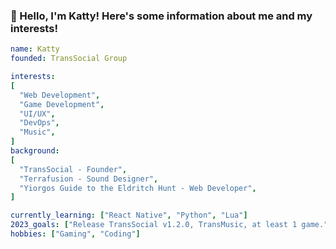 ### 🚀 Hello, I'm Katty! Here's some information about me and my interests! 
```yaml 
name: Katty
founded: TransSocial Group

interests:
[
  "Web Development",
  "Game Development",
  "UI/UX",
  "DevOps",
  "Music",
]
background:
[
  "TransSocial - Founder",
  "Terrafusion - Sound Designer",
  "Yiorgos Guide to the Eldritch Hunt - Web Developer",
]

currently_learning: ["React Native", "Python", "Lua"]
2023_goals: ["Release TransSocial v1.2.0, TransMusic, at least 1 game."]
hobbies: ["Gaming", "Coding"]
```

